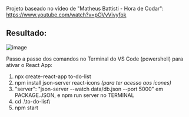 Projeto baseado no vídeo de "Matheus Battisti - Hora de Codar": https://www.youtube.com/watch?v=pOVyVivyfok

## Resultado:
![image](https://user-images.githubusercontent.com/102486199/192083131-44ae4437-462b-444c-9f74-115a43b0f886.png)

Passo a passo dos comandos no Terminal do VS Code (powershell) para ativar o React App:
1. npx create-react-app to-do-list
2. npm install json-server react-icons *(para ter acesso aos ícones)*
3. "server": "json-server --watch data/db.json --port 5000" em PACKAGE.JSON, e npm run server no TERMINAL
4. cd .\to-do-list\ 
5. npm start 
